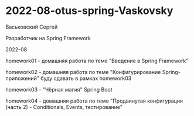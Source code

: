 # 2022-08-otus-spring-Vaskovsky

Васьковский Сергей

Разработчик на Spring Framework

2022-08

homework01 - домашняя работа по теме "Введение в Spring Framework"

homework02 - домашняя работа по теме "Конфигурирование Spring-приложений"
буду сдавать в рамках  homework03

homework03 - "Чёрная магия" Spring Boot

homework04 - домашняя работа по теме "Продвинутая конфигурация (часть 2) - Conditionals, Events, тестирование"





